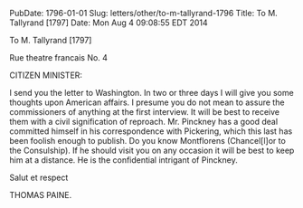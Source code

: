 PubDate: 1796-01-01
Slug: letters/other/to-m-tallyrand-1796
Title: To M. Tallyrand  [1797]
Date: Mon Aug  4 09:08:55 EDT 2014

   To M. Tallyrand  [1797]

   Rue theatre francais No. 4

   CITIZEN MINISTER:

   I send you the letter to Washington. In two or three days I will give you
   some thoughts upon American affairs. I presume you do not mean to assure
   the commissioners of anything at the first interview. It will be best to
   receive them with a civil signification of reproach. Mr. Pinckney has a
   good deal committed himself in his correspondence with Pickering, which
   this last has been foolish enough to publish. Do you know Montflorens
   (Chancel[l]or to the Consulship). If he should visit you on any occasion
   it will be best to keep him at a distance. He is the confidential
   intrigant of Pinckney.

   Salut et respect

   THOMAS PAINE.




